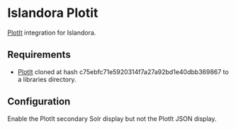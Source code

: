 # Islandora Plotit

[PlotIt](https://github.com/cwrc/CWRC-Mapping-Timelines-Project) integration
for Islandora.

## Requirements

* [PlotIt](https://github.com/cwrc/CWRC-Mapping-Timelines-Project)
  cloned at hash c75ebfc71e5920314f7a27a92bd1e40dbb369867 to a libraries
  directory.

## Configuration

Enable the PlotIt secondary Solr display but not the PlotIt JSON display.
